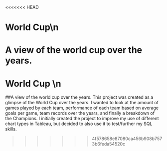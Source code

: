 <<<<<<< HEAD
# World Cup\n
 A view of the world cup over the years.
=======
# World Cup \n
 ##A view of the world cup over the years.
This project was created as a glimpse of the World Cup over the years. I wanted to look at the amount of games played by each team, performance of each team based on average goals per game, team records over the years, and finally a breakdown of the Champions. I initially created the project to improve my use of different chart types in Tableau, but decided to also use it to test/further my SQL skills. 
>>>>>>> 4f578658e87080ca456b908b7573b6feda54520c
